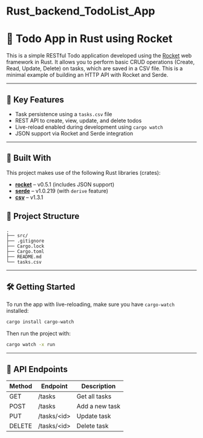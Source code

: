 # Rust_backend_TodoList_App

# 📝 Todo App in Rust using Rocket

This is a simple RESTful Todo application developed using the [Rocket](https://rocket.rs/) web framework in Rust. It allows you to perform basic CRUD operations (Create, Read, Update, Delete) on tasks, which are saved in a CSV file. This is a minimal example of building an HTTP API with Rocket and Serde.

---

## 🚀 Key Features

- Task persistence using a `tasks.csv` file
- REST API to create, view, update, and delete todos
- Live-reload enabled during development using `cargo watch`
- JSON support via Rocket and Serde integration

---

## 🧱 Built With

This project makes use of the following Rust libraries (crates):

- **[rocket](https://crates.io/crates/rocket)** – v0.5.1 (includes JSON support)
- **[serde](https://crates.io/crates/serde)** – v1.0.219 (with `derive` feature)
- **[csv](https://crates.io/crates/csv)** – v1.3.1

## 📁 Project Structure

```
.
├── src/
├── .gitignore
├── Cargo.lock
├── Cargo.toml
├── README.md
└── tasks.csv
```

---

## 🛠️ Getting Started

To run the app with live-reloading, make sure you have `cargo-watch` installed:

```bash
cargo install cargo-watch
```

Then run the project with:

```bash
cargo watch -x run
```

---

## 📘 API Endpoints

| Method | Endpoint     | Description         |
|--------|--------------|---------------------|
| GET    | /tasks       | Get all tasks  |
| POST   | /tasks       | Add a new task      |
| PUT    | /tasks/&lt;id&gt; | Update task     |
| DELETE | /tasks/&lt;id&gt; | Delete task     |
